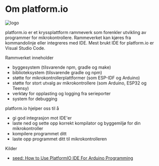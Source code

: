 # Om platform.io

![logo](./img/platformio-logo.png)

platform.io er et kryssplattform rammeverk som forenkler utvikling av programmer for mikrokontrollere. Rammeverket kan kjøres fra kommandolinje eller integreres med IDE. Mest brukt IDE for platform.io er Visual Studio Code.

Rammverket inneholder
 - byggesystem (tilsvarende npm, gradle og make)
 - biblioteksystem (tilsvarende gradle og npm)
 - støtte for mikrokontrollerplattformer (som ESP-IDF og Arduino)
 - støtte for stort utvalg av mikrokontrollere (som Arduino, ESP32 og Teensy)
 - verktøy for opplasting og logging fra serieporter
 - system for debugging

platform.io hjelper oss til å
 - gi god integrasjon mot IDE'er
 - laste ned og sette opp korrekt kompilator og byggemiljø for din mikrokontroller 
 - kompilere programmet ditt
 - laste opp programmet ditt til mikrokontrolleren


Kilder

* [seed: How to Use PlatformIO IDE For Arduino Programming](https://wiki.seeedstudio.com/Software-PlatformIO/)
